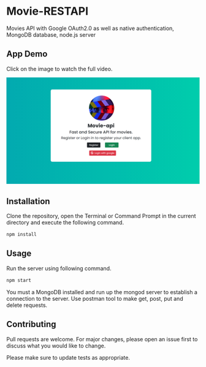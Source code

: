 # Movie-RESTAPI

Movies API with Google OAuth2.0 as well as native authentication, MongoDB database, node.js server 

## App Demo
Click on the image to watch the full video.

[![Watch the video](https://github.com/Ganesh-Sindagi/Movie-RESTAPI/blob/main/APP%20DEMO/home.png)](https://github.com/Ganesh-Sindagi/Movie-RESTAPI/blob/main/APP%20DEMO/Movie-api.mp4)

## Installation

Clone the repository, open the Terminal or Command Prompt in the current directory and execute the following command.

```bash
npm install
```

## Usage

Run the server using following command.

```bash
npm start
```

You must a MongoDB installed and run up the mongod server to establish a connection to the server.
Use postman tool to make get, post, put and delete requests.

## Contributing
Pull requests are welcome. For major changes, please open an issue first to discuss what you would like to change.

Please make sure to update tests as appropriate.
